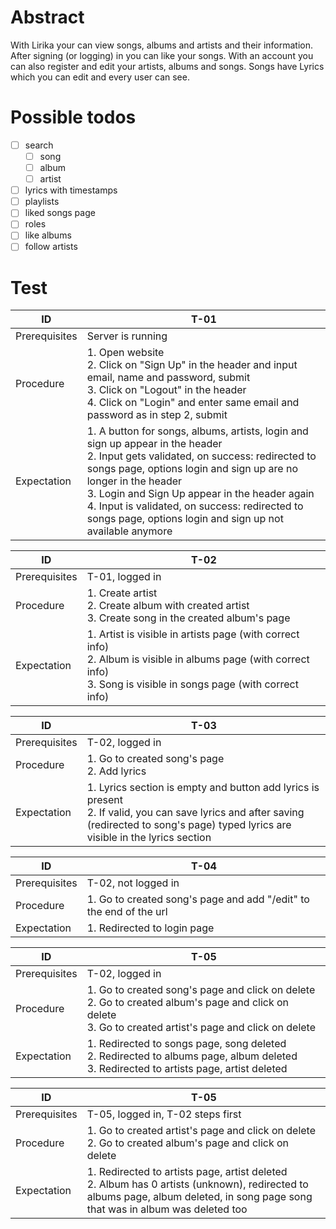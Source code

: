# Abstract

With Lirika your can view songs, albums and artists and their information. After signing (or logging) in you can like
your songs. With an account you can also register and edit your artists, albums and songs. Songs have Lyrics which you
can edit and every user can see.

# Possible todos

- [ ] search
    - [ ] song
    - [ ] album
    - [ ] artist
- [ ] lyrics with timestamps
- [ ] playlists
- [ ] liked songs page
- [ ] roles
- [ ] like albums
- [ ] follow artists

# Test

| ID            | T-01                                                                                                                                                                                                                                                                                                                                                                         |
|---------------|------------------------------------------------------------------------------------------------------------------------------------------------------------------------------------------------------------------------------------------------------------------------------------------------------------------------------------------------------------------------------|
| Prerequisites | Server is running                                                                                                                                                                                                                                                                                                                                                            |
| Procedure     | 1. Open website<br/>2. Click on "Sign Up" in the header and input email, name and password, submit<br/>3. Click on "Logout" in the header<br/>4. Click on "Login" and enter same email and password as in step 2, submit                                                                                                                                                     |
| Expectation   | 1. A button for songs, albums, artists, login and sign up appear in the header<br/>2. Input gets validated, on success: redirected to songs page, options login and sign up are no longer in the header<br/>3. Login and Sign Up appear in the header again<br/>4. Input is validated, on success: redirected to songs page, options login and sign up not available anymore |   

| ID            | T-02                                                                                                                                                                         |
|---------------|------------------------------------------------------------------------------------------------------------------------------------------------------------------------------|
| Prerequisites | T-01, logged in                                                                                                                                                              |
| Procedure     | 1. Create artist<br/>2. Create album with created artist<br/>3. Create song in the created album's page                                                                      |
| Expectation   | 1. Artist is visible in artists page (with correct info)<br/>2. Album is visible in albums page (with correct info)<br/>3. Song is visible in songs page (with correct info) |

| ID            | T-03                                                                                                                                                                                         |
|---------------|----------------------------------------------------------------------------------------------------------------------------------------------------------------------------------------------|
| Prerequisites | T-02, logged in                                                                                                                                                                              |
| Procedure     | 1. Go to created song's page<br/>2. Add lyrics                                                                                                                                               |
| Expectation   | 1. Lyrics section is empty and button add lyrics is present<br/>2. If valid, you can save lyrics and after saving (redirected to song's page) typed lyrics are visible in the lyrics section |

| ID            | T-04                                                               |
|---------------|--------------------------------------------------------------------|
| Prerequisites | T-02, not logged in                                                |
| Procedure     | 1. Go to created song's page and add "/edit" to the end of the url |
| Expectation   | 1. Redirected to login page                                        |

| ID            | T-05                                                                                                                                                          |
|---------------|---------------------------------------------------------------------------------------------------------------------------------------------------------------|
| Prerequisites | T-02, logged in                                                                                                                                               |
| Procedure     | 1. Go to created song's page and click on delete<br/>2. Go to created album's page and click on delete<br/>3. Go to created artist's page and click on delete |
| Expectation   | 1. Redirected to songs page, song deleted<br/>2. Redirected to albums page, album deleted<br/>3. Redirected to artists page, artist deleted                   |

| ID            | T-05                                                                                                                                                                              |
|---------------|-----------------------------------------------------------------------------------------------------------------------------------------------------------------------------------|
| Prerequisites | T-05, logged in, T-02 steps first                                                                                                                                                 |
| Procedure     | 1. Go to created artist's page and click on delete<br/>2. Go to created album's page and click on delete                                                                          |
| Expectation   | 1. Redirected to artists page, artist deleted<br/>2. Album has 0 artists (unknown), redirected to albums page, album deleted, in song page song that was in album was deleted too |

